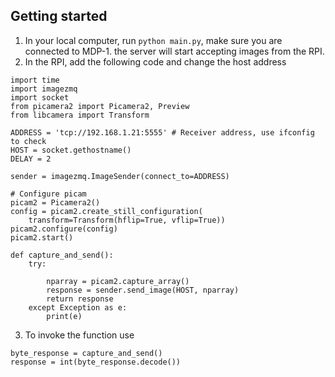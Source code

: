 ## Getting started
1. In your local computer, run `python main.py`, make sure you are connected to MDP-1. the server will start accepting images from the RPI.
2. In the RPI, add the following code and change the host address
```
import time
import imagezmq
import socket
from picamera2 import Picamera2, Preview
from libcamera import Transform

ADDRESS = 'tcp://192.168.1.21:5555' # Receiver address, use ifconfig to check
HOST = socket.gethostname()
DELAY = 2

sender = imagezmq.ImageSender(connect_to=ADDRESS)

# Configure picam
picam2 = Picamera2()
config = picam2.create_still_configuration(
    transform=Transform(hflip=True, vflip=True))
picam2.configure(config)
picam2.start()

def capture_and_send():
    try:

        nparray = picam2.capture_array()
        response = sender.send_image(HOST, nparray)
        return response
    except Exception as e:
        print(e)
```
3. To invoke the function use
```
byte_response = capture_and_send()
response = int(byte_response.decode())
```
